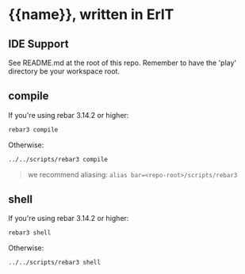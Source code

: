 # {{name}}, written in ErlT

## IDE Support

See README.md at the root of this repo. Remember to have the 'play' directory be your workspace root.

## compile

If you're using rebar 3.14.2 or higher:

```sh
rebar3 compile
```

Otherwise:

```sh
../../scripts/rebar3 compile
```
> we recommend aliasing: `alias bar=<repo-root>/scripts/rebar3`

## shell

If you're using rebar 3.14.2 or higher:

```sh
rebar3 shell
```

Otherwise:

```sh
../../scripts/rebar3 shell
```
